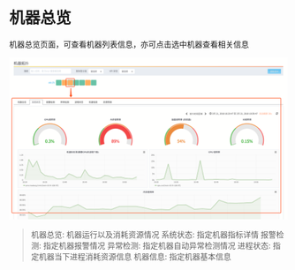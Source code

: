 # 机器总览

机器总览页面，可查看机器列表信息，亦可点击选中机器查看相关信息

![](/part4/images/host_summary.png)

> 机器总览: 机器运行以及消耗资源情况
> 系统状态: 指定机器指标详情
> 报警检测: 指定机器报警情况
> 异常检测: 指定机器自动异常检测情况
> 进程状态: 指定机器当下进程消耗资源信息
> 机器信息: 指定机器基本信息

